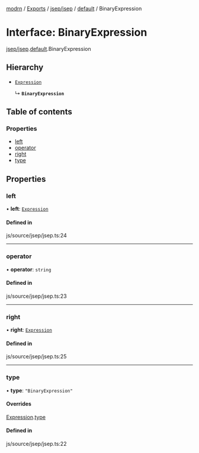 [modrn](../README.md) / [Exports](../modules.md) / [jsep/jsep](../modules/jsep_jsep.md) / [default](../modules/jsep_jsep.default.md) / BinaryExpression

# Interface: BinaryExpression

[jsep/jsep](../modules/jsep_jsep.md).[default](../modules/jsep_jsep.default.md).BinaryExpression

## Hierarchy

- [`Expression`](jsep_jsep.default.Expression.md)

  ↳ **`BinaryExpression`**

## Table of contents

### Properties

- [left](jsep_jsep.default.BinaryExpression.md#left)
- [operator](jsep_jsep.default.BinaryExpression.md#operator)
- [right](jsep_jsep.default.BinaryExpression.md#right)
- [type](jsep_jsep.default.BinaryExpression.md#type)

## Properties

### left

• **left**: [`Expression`](jsep_jsep.default.Expression.md)

#### Defined in

js/source/jsep/jsep.ts:24

___

### operator

• **operator**: `string`

#### Defined in

js/source/jsep/jsep.ts:23

___

### right

• **right**: [`Expression`](jsep_jsep.default.Expression.md)

#### Defined in

js/source/jsep/jsep.ts:25

___

### type

• **type**: ``"BinaryExpression"``

#### Overrides

[Expression](jsep_jsep.default.Expression.md).[type](jsep_jsep.default.Expression.md#type)

#### Defined in

js/source/jsep/jsep.ts:22
